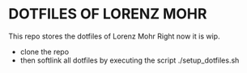 # DOTFILES OF LORENZ MOHR

This repo stores the dotfiles of Lorenz Mohr
Right now it is wip.

- clone the repo
- then softlink all dotfiles by executing the script ./setup_dotfiles.sh
